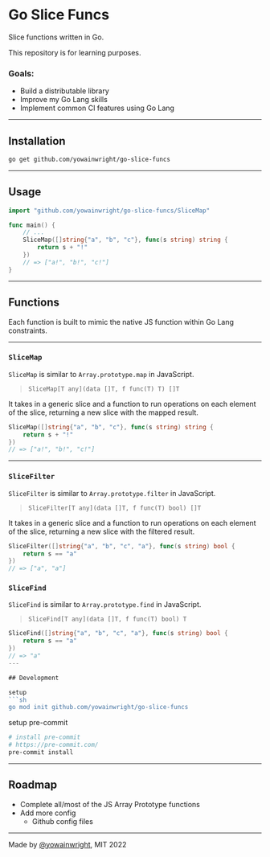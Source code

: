 # Go Slice Funcs

Slice functions written in Go.

This repository is for learning purposes.

### Goals:

- Build a distributable library
- Improve my Go Lang skills
- Implement common CI features using Go Lang

---

## Installation

```sh
go get github.com/yowainwright/go-slice-funcs
```

---

## Usage

```go
import "github.com/yowainwright/go-slice-funcs/SliceMap"

func main() {
    // ...
    SliceMap([]string{"a", "b", "c"}, func(s string) string {
        return s + "!"
    })
    // => ["a!", "b!", "c!"]
}
```

---
## Functions

Each function is built to mimic the native JS function within Go Lang constraints.

---
### `SliceMap`

`SliceMap` is similar to `Array.prototype.map` in JavaScript.

> `SliceMap[T any](data []T, f func(T) T) []T`

It takes in a generic slice and a function to run operations on each element of the slice, returning a new slice with the mapped result.

```go
SliceMap([]string{"a", "b", "c"}, func(s string) string {
    return s + "!"
})
// => ["a!", "b!", "c!"]
```

---

### `SliceFilter`

`SliceFilter` is similar to `Array.prototype.filter` in JavaScript.

> `SliceFilter[T any](data []T, f func(T) bool) []T`

It takes in a generic slice and a function to run operations on each element of the slice, returning a new slice with the filtered result.

```go
SliceFilter([]string{"a", "b", "c", "a"}, func(s string) bool {
    return s == "a"
})
// => ["a", "a"]
```

### `SliceFind`

`SliceFind` is similar to `Array.prototype.find` in JavaScript.

> `SliceFind[T any](data []T, f func(T) bool) T`

```go
SliceFind([]string{"a", "b", "c", "a"}, func(s string) bool {
    return s == "a"
})
// => "a"
---

## Development

setup
```sh
go mod init github.com/yowainwright/go-slice-funcs
```

setup pre-commit
```sh
# install pre-commit
# https://pre-commit.com/
pre-commit install
```
---

## Roadmap

- Complete all/most of the JS Array Prototype functions
- Add more config
  - Github config files

---

Made by [@yowainwright](https://github.com/yowainwright), MIT 2022
